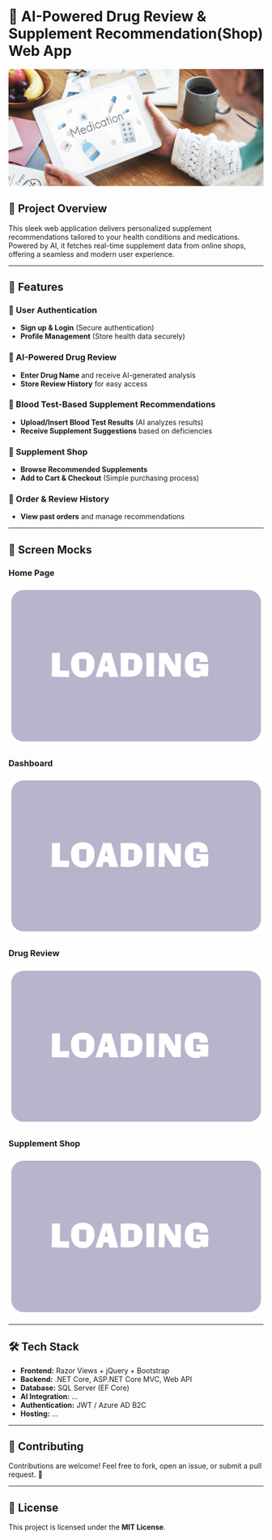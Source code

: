 # 🏥 AI-Powered Drug Review & Supplement Recommendation(Shop) Web App

![Project Banner](main-banner1.jpg)

## 📌 Project Overview

This sleek web application delivers personalized supplement recommendations tailored to your health conditions and medications. Powered by AI, it fetches real-time supplement data from online shops, offering a seamless and modern user experience.

---

## 🚀 Features

### 🔹 User Authentication

- **Sign up & Login** (Secure authentication)
- **Profile Management** (Store health data securely)

### 🔹 AI-Powered Drug Review

- **Enter Drug Name** and receive AI-generated analysis
- **Store Review History** for easy access

### 🔹 Blood Test-Based Supplement Recommendations

- **Upload/Insert Blood Test Results** (AI analyzes results)
- **Receive Supplement Suggestions** based on deficiencies

### 🔹 Supplement Shop

- **Browse Recommended Supplements**
- **Add to Cart & Checkout** (Simple purchasing process)

### 🔹 Order & Review History

- **View past orders** and manage recommendations

---


## 🎨 Screen Mocks

### **Home Page**

![Home Page](image-placeholder.png)

### **Dashboard**

![Dashboard](image-placeholder.png)

### **Drug Review**

![Drug Review](image-placeholder.png)

### **Supplement Shop**

![Supplement Shop](image-placeholder.png)

---


## 🛠️ Tech Stack

- **Frontend:** Razor Views + jQuery + Bootstrap
- **Backend:** .NET Core, ASP.NET Core MVC, Web API
- **Database:** SQL Server (EF Core)
- **AI Integration:** ...
- **Authentication:** JWT / Azure AD B2C
- **Hosting:** ...

---

## 🤝 Contributing

Contributions are welcome! Feel free to fork, open an issue, or submit a pull request. 🚀

---

## 📜 License

This project is licensed under the **MIT License**.
